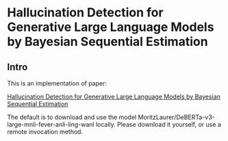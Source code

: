 # Hallucination Detection for Generative Large Language Models by Bayesian Sequential Estimation

## Intro

This is an implementation of paper: 

<a href="https://aclanthology.org/2023.emnlp-main.949.pdf">Hallucination Detection for Generative Large Language Models by Bayesian Sequential Estimation</a>

The default is to download and use the model MoritzLaurer/DeBERTa-v3-large-mnli-fever-anli-ling-wanl locally. Please download it yourself, or use a remote invocation method.


